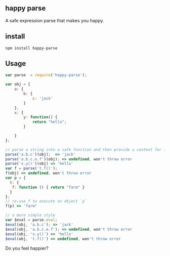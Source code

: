 happy parse
------

A safe expression parse that makes you happy.

install
-----

```
npm install happy-parse
```

Usage
---

```javascript
var parse  = require('happy-parse');

var obj = {
    a: {
        b: {
            c: 'jack'
        }
    },
    x: {
        y: function() {
            return "hello";
        }

    }
};

// parse a string into a safe function and then provide a context for it.
parse('a.b.c')(obj);  => 'jack'
parse('a.b.c.e.f')(obj); => undefined, won't throw error
parse('x.y()')(obj) => 'hello'
var f = parse('t.f()');
f(obj) => undefined, won't throw error
var p = {
  t: {
   f: function () { return "farm" }
  }
};
// re-use f to execute on object `p`
f(p) => 'farm"

// a more simple style
var $eval = parse.eval;
$eval(obj, 'a.b.c'); => 'jack'
$eval(obj, 'a.b.c.e.f'); => undefined, won't throw error
$eval(obj, 'x.y()') => 'hello'
$eval(obj, 't.f()') => undefined, won't throw error
```

Do you feel happier?

